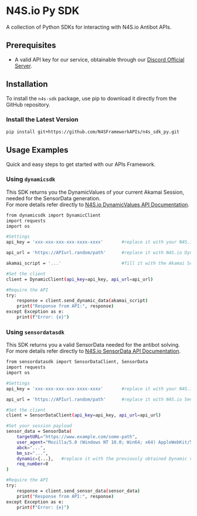 # N4S.io Py SDK

A collection of Python SDKs for interacting with N4S.io Antibot APIs.

## Prerequisites

- A valid API key for our service, obtainable through our [Discord Official Server](https://framework.n4s.xyz/).

## Installation

To install the `n4s-sdk` package, use pip to download it directly from the GitHub repository.

### Install the Latest Version
```bash
pip install git+https://github.com/N4SFrameworkAPIs/n4s_sdk_py.git
```

## Usage Examples
Quick and easy steps to get started with our APIs Framework.

### Using `dynamicsdk`

This SDK returns you the DynamicValues of your current Akamai Session, needed for the SensorData generation.<br>
For more details refer directly to [N4S.io DynamicValues API Documentation](https://n4s.gitbook.io/n4s.io/akamai-web-api-guide/dynamic-values-api-documentation).

```bash
from dynamicsdk import DynamicClient
import requests
import os

#Settings
api_key = 'xxx-xxx-xxx-xxx-xxxx-xxxx'       #replace it with your N4S.io API-KEY

api_url = 'https://APIurl.random/path'      #replace it with N4S.io Dynamic Values API Endpoint

akamai_script = '...'                       #fill it with the Akamai Script of your session

#Set the client
client = DynamicClient(api_key=api_key, api_url=api_url)

#Require the API
try:
    response = client.send_dynamic_data(akamai_script)
    print("Response from API:", response)
except Exception as e:
    print(f"Error: {e}")
```

### Using `sensordatasdk`
This SDK returns you a valid SensorData needed for the antibot solving.<br>
For more details refer directly to [N4S.io SensorData API Documentation](https://n4s.gitbook.io/n4s.io/akamai-web-api-guide/sensordata-v3.0-api-documentation).
```bash
from sensordatasdk import SensorDataClient, SensorData
import requests
import os

#Settings
api_key = 'xxx-xxx-xxx-xxx-xxxx-xxxx'       #replace it with your N4S.io API-KEY

api_url = 'https://APIurl.random/path'      #replace it with N4S.io SensorData Web API Endpoint

#Set the client
client = SensorDataClient(api_key=api_key, api_url=api_url)

#Set your session payload
sensor_data = SensorData(
    targetURL="https://www.example.com/some-path",
    user_agent="Mozilla/5.0 (Windows NT 10.0; Win64; x64) AppleWebKit/537.36 (KHTML, like Gecko) Chrome/139.0.0.0 Safari/537.36",
    abck="...",
    bm_sz="...",    
    dynamic={...},   #replace it with the previously obtained Dynamic values
    req_number=0
)

#Require the API
try:
    response = client.send_sensor_data(sensor_data)
    print("Response from API:", response)
except Exception as e:
    print(f"Error: {e}")

```
